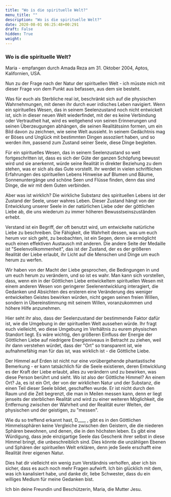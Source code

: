```yaml
---
title: "Wo is die spirituelle Welt?"
menu_title: ""
description: "Wo is die spirituelle Welt?"
date: 2020-08-01 06:25:48+00:291
draft: False
hidden: True
weight:
---
```

### Wo is die spirituelle Welt?

Maria - empfangen durch Amada Reza am 31. Oktober 2004, Aptos, Kalifornien, USA.

Nun zu der Frage nach der Natur der spirituellen Welt - ich müsste mich mit dieser Frage von dem Punkt aus befassen, aus dem sie besteht.

Was für euch als Sterbliche real ist, beschränkt sich auf die physischen Wahrnehmungen, mit denen ihr durch euer irdisches Leben navigiert. Wenn ein spirituelles Wesen, das in seinem Seelenzustand noch nicht entwickelt ist, sich in dieser neuen Welt wiederfindet, mit der es keine Verbindung oder Vertrautheit hat, wird es weitgehend von seinen Erinnerungen und seinen Überzeugungen abhängen, die seinen Realitätssinn formen, um ein Bild davon zu zeichnen, wie seine Welt aussieht. In seinem Gedächtnis mag er Böses und Unglück mit bestimmten Dingen assoziiert haben, und so werden ihm, passend zum Zustand seiner Seele, diese Dinge begleiten.

Für ein spirituelles Wesen, das in seinem Seelenzustand so weit fortgeschritten ist, dass es sich der Güte der ganzen Schöpfung bewusst wird und sie anerkennt, würde seine Realität in direkter Beziehung zu dem stehen, was er sich als das Gute vorstellt. Ihr werdet in vielen schriftlichen Erfahrungen des spirituellen Lebens Hinweise auf Blumen und Bäume, Sonnenuntergänge und schöne Seen und Flüsse finden, denn das sind Dinge, die wir mit dem Guten verbinden.

Aber was ist wirklich? Die wirkliche Substanz des spirituellen Lebens ist der Zustand der Seele, unser wahres Leben. Dieser Zustand hängt von der Entwicklung unserer Seele in der natürlichen Liebe oder der göttlichen Liebe ab, die uns wiederum zu immer höheren Bewusstseinszuständen erhebt.

Verstand ist ein Begriff, der oft benutzt wird, um entwickelte natürliche Liebe zu beschreiben. Die Fähigkeit, die Wahrheit dessen, was um euch herum vor sich geht, zu beobachten, ist ein Segen, denn sie ermöglicht euch einen effektiven Austausch mit anderen. Die andere Seite der Medaille ist "Seelenvollkommenheit", das ist der Zustand, der es der größeren Realität der Liebe erlaubt, ihr Licht auf die Menschen und Dinge um euch herum zu werfen.

Wir haben von der Macht der Liebe gesprochen, die Bedingungen in und um euch herum zu verändern, und so ist es wahr. Man kann sich vorstellen, dass, wenn ein in der Göttlichen Liebe entwickeltem spirituellen Wesen mit einem anderen Wesen von geringerer Seelenentwicklung interagiert, die Gedanken und Absichten des ersteren eine Veränderung des weniger entwickelten Geistes bewirken würden, nicht gegen seinen freien Willen, sondern in Übereinstimmung mit seinem Willen, voranzukommen und höhere Hilfe anzunehmen.

Hier seht ihr also, dass der Seelenzustand der bestimmende Faktor dafür ist, wie die Umgebung in der spirituellen Welt aussehen würde. Ihr fragt euch vielleicht, wo diese Umgebung im Verhältnis zu eurem physischen Standort liegt. Es wäre wichtig, den größeren Einfluss der Energie der Göttlichen Liebe auf niedrigere Energieniveaus in Betracht zu ziehen, weil ihr dann verstehen würdet, dass der "Ort" so transparent ist, wie aufnahmefähig man für das ist, was wirklich ist - die Göttliche Liebe.

Der Himmel auf Erden ist nicht nur eine vorübergehende phantastische Bemerkung - er kann tatsächlich für die Seele existieren, deren Entwicklung es der Kraft der Liebe erlaubt, alles zu verändern und zu bewirken, was diese Person berührt und sieht. Wo ist also der Göttliche Himmel? An einem Ort? Ja, es ist ein Ort, der von der wirklichen Natur und der Substanz, die einen Teil dieser Seele bildet, geschaffen wurde. Er ist nicht durch den Raum und die Zeit begrenzt, die man in Meilen messen kann, denn er liegt jenseits der sterblichen Realität und wird zu einer weiteren Möglichkeit, die Entfernung zwischen der Wahrheit und der Realität eurer Welten, der physischen und der geistigen, zu "messen".

Wie du so treffend erkannt hast, D____ , gibt es in den Göttlichen Himmelssphären keine Vergleiche zwischen den Geistern, die die niederen Sphären bewohnen, und denen, die in den höchsten leben. Es gibt eine Würdigung, dass jede einzigartige Seele das Geschenk ihrer selbst in diese Himmel bringt, die unbeschreiblich sind. Dies könnte die unzähligen Ebenen und Sphären der spirituellen Welt erklären, denn jede Seele erschafft eine Realität ihrer eigenen Natur.

Dies hat dir vielleicht ein wenig zum Verständnis verholfen, aber ich bin sicher, dass es auch noch mehr Fragen aufwirft. Ich bin glücklich mit dem, was ich kanalisiert habe, und danke dir, liebe Schwester, dass du ein williges Medium für meine Gedanken bist.

Ich bin deine Freundin und Beschützerin, Maria, die Mutter Jesu.

